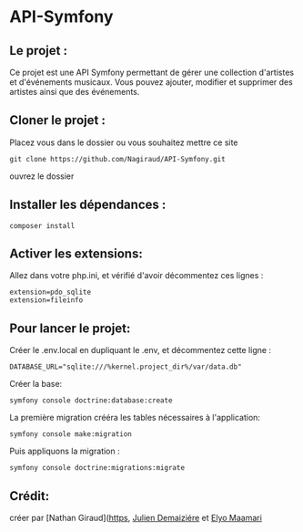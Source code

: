 # API-Symfony
## Le projet :
Ce projet est une API Symfony permettant de gérer une collection d'artistes et d'événements musicaux.
Vous pouvez ajouter, modifier et supprimer des artistes ainsi que des événements.
## Cloner le projet :
Placez vous dans le dossier ou vous souhaitez mettre ce site
```
git clone https://github.com/Nagiraud/API-Symfony.git
```
ouvrez le dossier

## Installer les dépendances :
```
composer install
```
## Activer les extensions:
Allez dans votre php.ini, et vérifié d'avoir décommentez ces lignes :
```
extension=pdo_sqlite
extension=fileinfo
```

## Pour lancer le projet:

Créer le .env.local en dupliquant le .env, et décommentez cette ligne :
```
DATABASE_URL="sqlite:///%kernel.project_dir%/var/data.db"
```

Créer la base:

```
symfony console doctrine:database:create
```

La première migration crééra les tables nécessaires à l'application:
```
symfony console make:migration
```

Puis appliquons la migration :
```
symfony console doctrine:migrations:migrate
```
## Crédit:
créer par [Nathan Giraud]([https](https://github.com/Nagiraud), [Julien Demaiziére](https://github.com/julienlink) et [Elyo Maamari](https://github.com/Elyo17)

